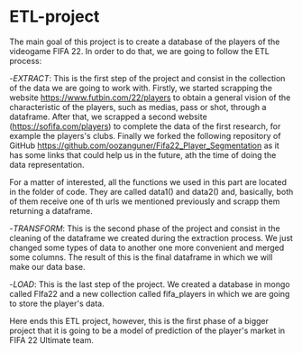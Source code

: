 # ETL-project

The main goal of this project is to create a database of the players of the videogame FIFA 22. In order to do that, we are going to follow the ETL process:


-*EXTRACT*:
This is the first step of the project and consist in the collection of the data we are going to work with. Firstly, we started scrapping the website https://www.futbin.com/22/players to obtain a general vision of the characteristic of the players, such as medias, pass or shot, through a dataframe. After that, we scrapped a second website (https://sofifa.com/players) to  complete the data of the first research, for example the players's clubs. Finally we forked the following repository of GitHub https://github.com/oozanguner/Fifa22_Player_Segmentation as it has some links that could help us in the future, ath the time of doing the data representation.

For a matter of interested, all the functions we used in this part are located in the folder of code. They are called data1() and data2() and, basically, both of them receive one of th urls we mentioned previously and scrapp them returning a dataframe.


-*TRANSFORM*:
This is the second phase of the project and consist in the cleaning of the dataframe we created during the extraction process. We just changed some types of data to another one more convenient and merged some columns. The result of this is the final dataframe in which we will make our data base.


-*LOAD*:
This is the last step of the project. We created a database in mongo called FIfa22 and a new collection called fifa_players in which we are going to store the player's data.


Here ends this ETL project, however, this is the first phase of a bigger project that it is going to be a model of prediction of the player's market in FIFA 22 Ultimate team.
